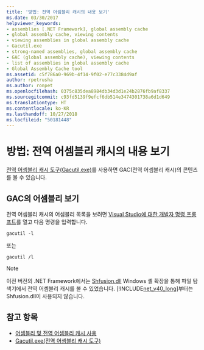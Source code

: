 ```yaml
---
title: '방법: 전역 어셈블리 캐시의 내용 보기'
ms.date: 03/30/2017
helpviewer_keywords:
- assemblies [.NET Framework], global assembly cache
- global assembly cache, viewing contents
- viewing assemblies in global assembly cache
- Gacutil.exe
- strong-named assemblies, global assembly cache
- GAC (global assembly cache), viewing contents
- list of assemblies in global assembly cache
- Global Assembly Cache tool
ms.assetid: c5f786a0-969b-4f14-9f02-e77c3384d9af
author: rpetrusha
ms.author: ronpet
ms.openlocfilehash: 0375c835dea8984db34d3d1e24b2876fb9af8337
ms.sourcegitcommit: c93fd5139f9efcf6db514e3474301738a6d1d649
ms.translationtype: HT
ms.contentlocale: ko-KR
ms.lasthandoff: 10/27/2018
ms.locfileid: "50181448"
---
```

# <a name="how-to-view-the-contents-of-the-global-assembly-cache"></a>방법: 전역 어셈블리 캐시의 내용 보기

[전역 어셈블리 캐시 도구(Gacutil.exe)](../tools/gacutil-exe-gac-tool.md)를 사용하면 GAC(전역 어셈블리 캐시)의 콘텐츠를 볼 수 있습니다.

## <a name="view-the-assemblies-in-the-gac"></a>GAC의 어셈블리 보기

전역 어셈블리 캐시의 어셈블리 목록을 보려면 [Visual Studio에 대한 개발자 명령 프롬프트](../tools/developer-command-prompt-for-vs.md)를 열고 다음 명령을 입력합니다.

```shell
gacutil -l
```

또는

```shell
gacutil /l
```

> [!NOTE]
> 이전 버전의 .NET Framework에서는 [Shfusion.dll](https://docs.microsoft.com/previous-versions/dotnet/netframework-4.0/34149zk3(v=vs.100)) Windows 셸 확장을 통해 파일 탐색기에서 전역 어셈블리 캐시를 볼 수 있었습니다. [!INCLUDE[net_v40_long](../../../includes/net-v40-long-md.md)]부터는 Shfusion.dll이 사용되지 않습니다.

## <a name="see-also"></a>참고 항목

- [어셈블리 및 전역 어셈블리 캐시 사용](working-with-assemblies-and-the-gac.md)
- [Gacutil.exe(전역 어셈블리 캐시 도구)](../tools/gacutil-exe-gac-tool.md)